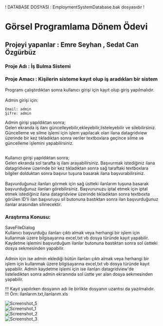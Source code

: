 ! DATABASE DOSYASI : EmploymentSystemDatabase.bak dosyasıdır ! <br>
# Görsel Programlama Dönem Ödevi
  <h2>  Projeyi yapanlar : Emre Seyhan , Sedat Can Özgürbüz </h2>
  <h3>  Proje Adı : İş Bulma Sistemi </h3>
	<h3>  Proje Amacı : Kişilerin sisteme kayıt olup iş aradıkları bir sistem </h3>

Programı çalıştırdıktan sonra kullanıcı girişi için kayıt olup giriş yapılmalıdır. <br>  <br>
Admin girişi için:  <br> 

```
Email: admin  
Şifre: admin 
```

Admin girişi yapıldıktan sonra;<br>
Gelen  ekranda iş ilanı güncelleyebilir,ekleyebilir,listeleyebilir ve silebilirsiniz.
Güncelleme ve silme işlemi için işlem yapılacak olan ilana datagridview üzerinde bir kez tıkladıktan sonra veriler textboxlara geçince silme ve güncelleme
işlemini yapabilirsiniz.<br><br>

Kullanıcı girişi yapıldıktan sonra;<br>
Gelen  ekranda sol tarafta iş ilanı arayabilirsiniz.
Başvurmak istediğiniz ilana datagridview üzerinde bir kez tıkladıktan sonra sağ taraftaki textboxlara bilgiler dolduktan sonra başvur tuşuna basarak
ilana başvurabilirsiniz.<br><br>
Başvurduğunuz ilanları görmek için sağ üstteki ilanlarım tuşuna basarak başvurduğunuz ilanları görebilirsiniz.
Başvurunuzu iptal etmek için iptal etmek istediğiniz ilana datagridview üzerinde tıkladıktan sonra textboxta görülen ID'li ilan başvuruyu sil
butonuna bastıktan sonra ilan başvurduğunuz ilanlar arasından silinecektir.


<h3>  Araştırma Konusu: </h3>
SaveFileDialog  <br>
Kullanıcı başvurduğu ilanları çıktı almak veya herhangi bir işlem için kullanmak üzere bilgisayarına excel,txt vb dosya türünde kayıt yapabilir.
Kaydetme işlemini başvurduğum ilanlar butonuna bastıktan sonra sol üstteki dosya sekmesinden yapabilir.
<br> <br>
Admin için ise admin eklediği bütün ilanları çıktı almak veya herhangi bir işlem için kullanmak üzere bilgisayarına excel,txt vb dosya türünde kayıt yapabilir.
Admin kaydetme işlemi için ise ilanları datagridview'de listeledikten sonra admin ekranında sol üstte yer alan dosya sekmesinden yapabilir.<br>

!!! Kayıt yapılırken dosyanın adı ile birlikte dosyanın uzantısı da yazılmalıdır. !!! Örn: ilanlarım.txt,ilanlarım.xls


![Screenshot_5](https://user-images.githubusercontent.com/83351907/170529528-6ca95f9c-1a38-413a-91b0-0b9e185259cf.png) <br>
![Screenshot_1](https://user-images.githubusercontent.com/83351907/170528410-bb9c6085-74ad-4f0d-b945-8a879cdcd1a1.png) <br>
![Screenshot_2](https://user-images.githubusercontent.com/83351907/170528412-93effb6f-962f-47e3-bacd-5c136404b8e0.png) <br>
![Screenshot_3](https://user-images.githubusercontent.com/83351907/170528414-7b687375-6117-49a2-a109-5c7e8ca47717.png) <br>
